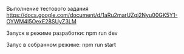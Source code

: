Выполнение тестового задания https://docs.google.com/document/d/1aRu2marUZqj2Nyu00GK5Y1-OYWM4I5OexE28SUyZ3LM

Запуск в режиме разработки: npm run dev

Запус в собранном режиме: npm run start